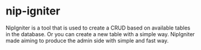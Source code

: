nip-igniter
===========

NipIgniter is a tool that is used to create a CRUD based on available tables in the database. Or you can create a new table with a simple way.  NipIgniter made ​​aiming to produce the admin side with simple and fast way.
